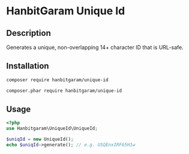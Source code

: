 # HanbitGaram Unique Id
## Description
Generates a unique, non-overlapping 14+ character ID that is URL-safe.

## Installation
```bash
composer require hanbitgaram/unique-id
```
```bash
composer.phar require hanbitgaram/unique-id
```

## Usage
```php
<?php
use Hanbitgaram\UniqueId\UniqueId;

$uniqId = new UniqueId();
echo $uniqId->generate(); // e.g. USQEnxIRF65H1w
```
